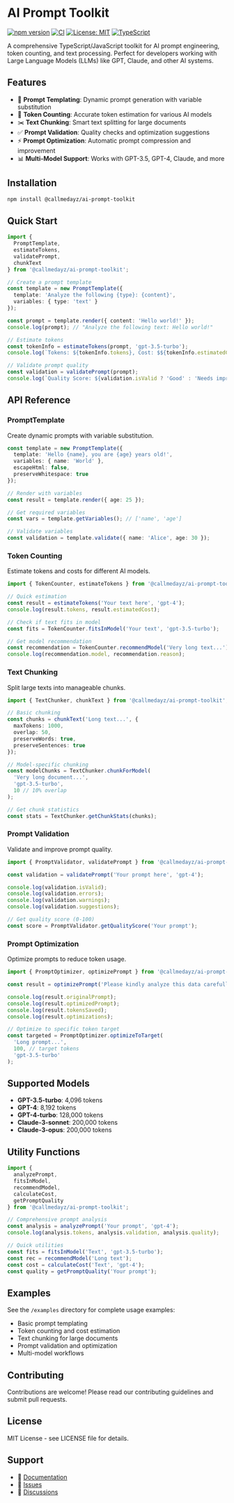 # AI Prompt Toolkit

[![npm version](https://badge.fury.io/js/@callmedayz%2Fai-prompt-toolkit.svg)](https://badge.fury.io/js/@callmedayz%2Fai-prompt-toolkit)
[![CI](https://github.com/callmedayz/ai-prompt-toolkit/workflows/CI/badge.svg)](https://github.com/callmedayz/ai-prompt-toolkit/actions)
[![License: MIT](https://img.shields.io/badge/License-MIT-yellow.svg)](https://opensource.org/licenses/MIT)
[![TypeScript](https://img.shields.io/badge/TypeScript-Ready-blue.svg)](https://www.typescriptlang.org/)

A comprehensive TypeScript/JavaScript toolkit for AI prompt engineering, token counting, and text processing. Perfect for developers working with Large Language Models (LLMs) like GPT, Claude, and other AI systems.

## Features

- 🎯 **Prompt Templating**: Dynamic prompt generation with variable substitution
- 🔢 **Token Counting**: Accurate token estimation for various AI models
- ✂️ **Text Chunking**: Smart text splitting for large documents
- ✅ **Prompt Validation**: Quality checks and optimization suggestions
- ⚡ **Prompt Optimization**: Automatic prompt compression and improvement
- 📊 **Multi-Model Support**: Works with GPT-3.5, GPT-4, Claude, and more

## Installation

```bash
npm install @callmedayz/ai-prompt-toolkit
```

## Quick Start

```typescript
import { 
  PromptTemplate, 
  estimateTokens, 
  validatePrompt, 
  chunkText 
} from '@callmedayz/ai-prompt-toolkit';

// Create a prompt template
const template = new PromptTemplate({
  template: 'Analyze the following {type}: {content}',
  variables: { type: 'text' }
});

const prompt = template.render({ content: 'Hello world!' });
console.log(prompt); // "Analyze the following text: Hello world!"

// Estimate tokens
const tokenInfo = estimateTokens(prompt, 'gpt-3.5-turbo');
console.log(`Tokens: ${tokenInfo.tokens}, Cost: $${tokenInfo.estimatedCost}`);

// Validate prompt quality
const validation = validatePrompt(prompt);
console.log(`Quality Score: ${validation.isValid ? 'Good' : 'Needs improvement'}`);
```

## API Reference

### PromptTemplate

Create dynamic prompts with variable substitution.

```typescript
const template = new PromptTemplate({
  template: 'Hello {name}, you are {age} years old!',
  variables: { name: 'World' },
  escapeHtml: false,
  preserveWhitespace: true
});

// Render with variables
const result = template.render({ age: 25 });

// Get required variables
const vars = template.getVariables(); // ['name', 'age']

// Validate variables
const validation = template.validate({ name: 'Alice', age: 30 });
```

### Token Counting

Estimate tokens and costs for different AI models.

```typescript
import { TokenCounter, estimateTokens } from '@callmedayz/ai-prompt-toolkit';

// Quick estimation
const result = estimateTokens('Your text here', 'gpt-4');
console.log(result.tokens, result.estimatedCost);

// Check if text fits in model
const fits = TokenCounter.fitsInModel('Your text', 'gpt-3.5-turbo');

// Get model recommendation
const recommendation = TokenCounter.recommendModel('Very long text...');
console.log(recommendation.model, recommendation.reason);
```

### Text Chunking

Split large texts into manageable chunks.

```typescript
import { TextChunker, chunkText } from '@callmedayz/ai-prompt-toolkit';

// Basic chunking
const chunks = chunkText('Long text...', {
  maxTokens: 1000,
  overlap: 50,
  preserveWords: true,
  preserveSentences: true
});

// Model-specific chunking
const modelChunks = TextChunker.chunkForModel(
  'Very long document...', 
  'gpt-3.5-turbo',
  10 // 10% overlap
);

// Get chunk statistics
const stats = TextChunker.getChunkStats(chunks);
```

### Prompt Validation

Validate and improve prompt quality.

```typescript
import { PromptValidator, validatePrompt } from '@callmedayz/ai-prompt-toolkit';

const validation = validatePrompt('Your prompt here', 'gpt-4');

console.log(validation.isValid);
console.log(validation.errors);
console.log(validation.warnings);
console.log(validation.suggestions);

// Get quality score (0-100)
const score = PromptValidator.getQualityScore('Your prompt');
```

### Prompt Optimization

Optimize prompts to reduce token usage.

```typescript
import { PromptOptimizer, optimizePrompt } from '@callmedayz/ai-prompt-toolkit';

const result = optimizePrompt('Please kindly analyze this data carefully');

console.log(result.originalPrompt);
console.log(result.optimizedPrompt);
console.log(result.tokensSaved);
console.log(result.optimizations);

// Optimize to specific token target
const targeted = PromptOptimizer.optimizeToTarget(
  'Long prompt...', 
  100, // target tokens
  'gpt-3.5-turbo'
);
```

## Supported Models

- **GPT-3.5-turbo**: 4,096 tokens
- **GPT-4**: 8,192 tokens  
- **GPT-4-turbo**: 128,000 tokens
- **Claude-3-sonnet**: 200,000 tokens
- **Claude-3-opus**: 200,000 tokens

## Utility Functions

```typescript
import { 
  analyzePrompt,
  fitsInModel,
  recommendModel,
  calculateCost,
  getPromptQuality
} from '@callmedayz/ai-prompt-toolkit';

// Comprehensive prompt analysis
const analysis = analyzePrompt('Your prompt', 'gpt-4');
console.log(analysis.tokens, analysis.validation, analysis.quality);

// Quick utilities
const fits = fitsInModel('Text', 'gpt-3.5-turbo');
const rec = recommendModel('Long text');
const cost = calculateCost('Text', 'gpt-4');
const quality = getPromptQuality('Your prompt');
```

## Examples

See the `/examples` directory for complete usage examples:

- Basic prompt templating
- Token counting and cost estimation
- Text chunking for large documents
- Prompt validation and optimization
- Multi-model workflows

## Contributing

Contributions are welcome! Please read our contributing guidelines and submit pull requests.

## License

MIT License - see LICENSE file for details.

## Support

- 📖 [Documentation](https://github.com/callmedayz/ai-prompt-toolkit#readme)
- 🐛 [Issues](https://github.com/callmedayz/ai-prompt-toolkit/issues)
- 💬 [Discussions](https://github.com/callmedayz/ai-prompt-toolkit/discussions)

